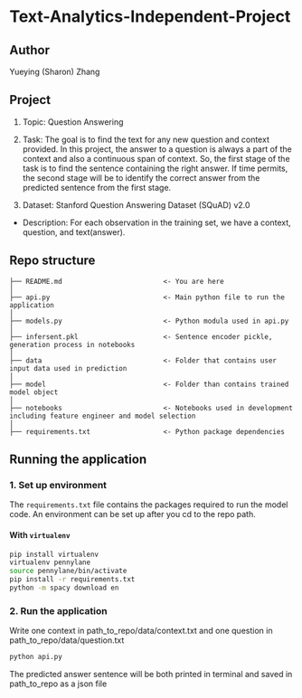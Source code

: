 # Text-Analytics-Independent-Project

## Author
Yueying (Sharon) Zhang


## Project
1. Topic: Question Answering

2. Task: The goal is to find the text for any new question and context provided. In this project, the answer to a question is always a part of the context and also a continuous span of context. So, the first stage of the task is to find the sentence containing the right answer. If time permits, the second stage will be to identify the correct answer from the predicted sentence from the first stage.

3. Dataset: Stanford Question Answering Dataset (SQuAD) v2.0
- Description: For each observation in the training set, we have a context, question, and text(answer). 

## Repo structure 
```
├── README.md                         <- You are here
│
├── api.py                            <- Main python file to run the application
│
├── models.py                         <- Python modula used in api.py
│
├── infersent.pkl                     <- Sentence encoder pickle, generation process in notebooks
│
├── data                              <- Folder that contains user input data used in prediction
│
├── model                             <- Folder than contains trained model object
│   
├── notebooks                         <- Notebooks used in development including feature engineer and model selection
│
├── requirements.txt                  <- Python package dependencies 
```

## Running the application 
### 1. Set up environment 
The `requirements.txt` file contains the packages required to run the model code. An environment can be set up after you cd to the repo path. 
#### With `virtualenv`
```bash
pip install virtualenv
virtualenv pennylane
source pennylane/bin/activate
pip install -r requirements.txt
python -m spacy download en
```

### 2. Run the application
Write one context in path_to_repo/data/context.txt and one question in path_to_repo/data/question.txt
 ```bash
python api.py
 ```
The predicted answer sentence will be both printed in terminal and saved in path_to_repo as a json file
